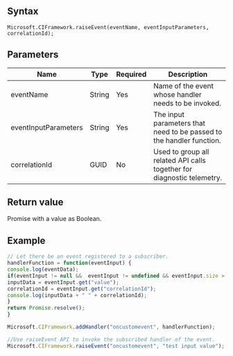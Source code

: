 ## Syntax

`Microsoft.CIFramework.raiseEvent(eventName, eventInputParameters, correlationId);`

## Parameters

| Name                 | Type   | Required | Description    |
|------                |------  |----------|-------------   |
| eventName            | String | Yes      | Name of the event whose handler needs to be invoked. |
| eventInputParameters | String | Yes      | The input parameters that need to be passed to the handler function. |
| correlationId        | GUID   | No       |  Used to group all related API calls together for diagnostic telemetry.  |

## Return value

Promise with a value as Boolean.

## Example

```JavaScript
// Let there be an event registered to a subscriber.
handlerFunction = function(eventInput) {
console.log(eventData);
if(eventInput != null &&  eventInput != undefined && eventInput.size > 0) {
inputData = eventInput.get("value");
correlationId = eventInput.get("correlationId");
console.log(inputData + " " + correlationId);
}
return Promise.resolve();
}

Microsoft.CIFramework.addHandler("oncustomevent", handlerFunction);

//Use raiseEvent API to invoke the subscribed handler of the event.
Microsoft.CIFramework.raiseEvent("oncustomevent", "test input value");
```
